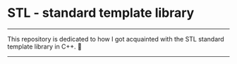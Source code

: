 # STL - standard template library

----

This repository is dedicated to how I got acquainted with the STL standard template library in C++. :open_file_folder:

----

